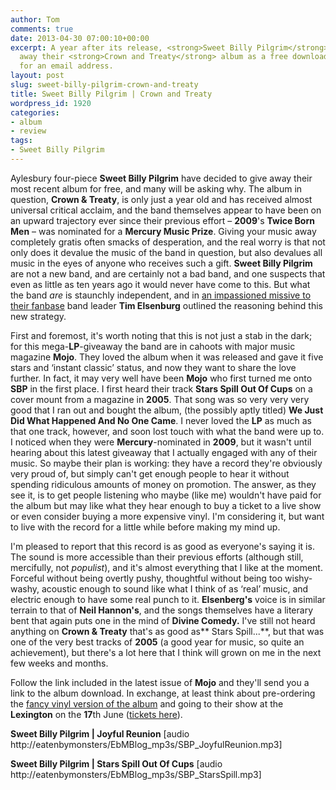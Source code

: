 ```yaml
---
author: Tom
comments: true
date: 2013-04-30 07:00:10+00:00
excerpt: A year after its release, <strong>Sweet Billy Pilgrim</strong> are giving
  away their <strong>Crown and Treaty</strong> album as a free download in exchange
  for an email address.
layout: post
slug: sweet-billy-pilgrim-crown-and-treaty
title: Sweet Billy Pilgrim | Crown and Treaty
wordpress_id: 1920
categories:
- album
- review
tags: 
- Sweet Billy Pilgrim
---
```


Aylesbury four-piece **Sweet Billy Pilgrim** have decided to give away their most recent album for free, and many will be asking why. The album in question, **Crown & Treaty**, is only just a year old and has received almost universal critical acclaim, and the band themselves appear to have been on an upward trajectory ever since their previous effort – **2009**'s **Twice Born Men** – was nominated for a **Mercury Music Prize**. Giving your music away completely gratis often smacks of desperation, and the real worry is that not only does it devalue the music of the band in question, but also devalues all music in the eyes of anyone who receives such a gift. **Sweet Billy Pilgrim** are not a new band, and are certainly not a bad band, and one suspects that even as little as ten years ago it would never have come to this. But what the band _are_ is staunchly independent, and in [an impassioned missive to their fanbase](http://www.huffingtonpost.co.uk/tim-elsenburg/pilgrims-progress-ii-whats-the-value-of-free_b_3138221.html) band leader **Tim Elsenburg** outlined the reasoning behind this new strategy.

First and foremost, it's worth noting that this is not just a stab in the dark; for this mega-**LP**-giveaway the band are in cahoots with major music magazine **Mojo**. They loved the album when it was released and gave it five stars and ‘instant classic’ status, and now they want to share the love further. In fact, it may very well have been **Mojo** who first turned me onto **SBP** in the first place. I first heard their track **Stars Spill Out Of Cups** on a cover mount from a magazine in **2005**. That song was so very very very good that I ran out and bought the album, (the possibly aptly titled) **We Just Did What Happened And No One Came**. I never loved the **LP** as much as that one track, however, and soon lost touch with what the band were up to. I noticed when they were **Mercury**-nominated in **2009**, but it wasn't until hearing about this latest giveaway that I actually engaged with any of their music. So maybe their plan is working: they have a record they're obviously very proud of, but simply can't get enough people to hear it without spending ridiculous amounts of money on promotion. The answer, as they see it, is to get people listening who maybe (like me) wouldn't have paid for the album but may like what they hear enough to buy a ticket to a live show or even consider buying a more expensive vinyl. I'm considering it, but want to live with the record for a little while before making my mind up.

I'm pleased to report that this record is as good as everyone's saying it is. The sound is more accessible than their previous efforts (although still, mercifully, not _populist_), and it's almost everything that I like at the moment. Forceful without being overtly pushy, thoughtful without being too wishy-washy, acoustic enough to sound like what I think of as ‘real’ music, and electric enough to have some real punch to it. **Elsenberg's** voice is in similar terrain to that of **Neil Hannon's**, and the songs themselves have a literary bent that again puts one in the mind of **Divine Comedy.** I've still not heard anything on **Crown & Treaty** that's as good as** Stars Spill...**, but that was one of the very best tracks of **2005** (a good year for music, so quite an achievement), but there's a lot here that I think will grown on me in the next few weeks and months.

Follow the link included in the latest issue of **Mojo** and they'll send you a link to the album download. In exchange, at least think about pre-ordering the [fancy vinyl version of the album](http://sweetbillypilgrim.com/site/records/vinyl/crown-and-treaty-lp.html) and going to their show at the **Lexington** on the **17**th June ([tickets here](http://www.musicglue.com/sweetbillypilgrim/eventdetails/17-jun-13-sweet-billy-pilgrim-the-lexington/)).

**Sweet Billy Pilgrim | Joyful Reunion** [audio http://eatenbymonsters/EbMBlog_mp3s/SBP_JoyfulReunion.mp3]

**Sweet Billy Pilgrim | Stars Spill Out Of Cups** [audio http://eatenbymonsters/EbMBlog_mp3s/SBP_StarsSpill.mp3]
